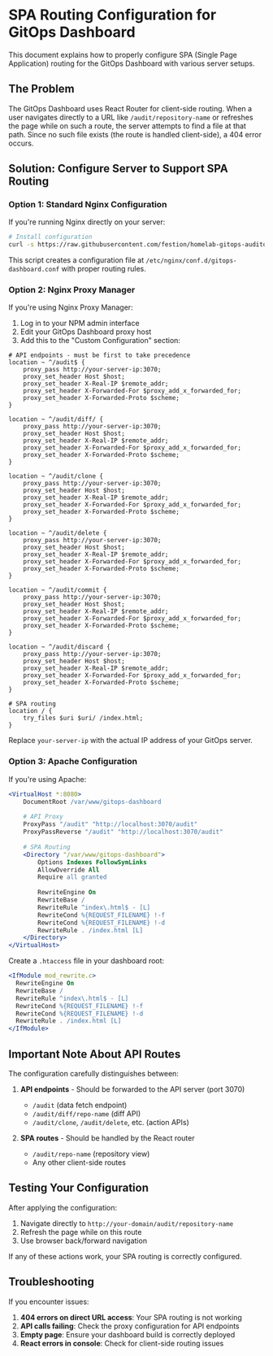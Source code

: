 # SPA Routing Configuration for GitOps Dashboard

This document explains how to properly configure SPA (Single Page Application) routing for the GitOps Dashboard with various server setups.

## The Problem

The GitOps Dashboard uses React Router for client-side routing. When a user navigates directly to a URL like `/audit/repository-name` or refreshes the page while on such a route, the server attempts to find a file at that path. Since no such file exists (the route is handled client-side), a 404 error occurs.

## Solution: Configure Server to Support SPA Routing

### Option 1: Standard Nginx Configuration

If you're running Nginx directly on your server:

```bash
# Install configuration
curl -s https://raw.githubusercontent.com/festion/homelab-gitops-auditor/main/fix-spa-routing.sh | bash
```

This script creates a configuration file at `/etc/nginx/conf.d/gitops-dashboard.conf` with proper routing rules.

### Option 2: Nginx Proxy Manager

If you're using Nginx Proxy Manager:

1. Log in to your NPM admin interface
2. Edit your GitOps Dashboard proxy host
3. Add this to the "Custom Configuration" section:

```nginx
# API endpoints - must be first to take precedence
location ~ ^/audit$ {
    proxy_pass http://your-server-ip:3070;
    proxy_set_header Host $host;
    proxy_set_header X-Real-IP $remote_addr;
    proxy_set_header X-Forwarded-For $proxy_add_x_forwarded_for;
    proxy_set_header X-Forwarded-Proto $scheme;
}

location ~ ^/audit/diff/ {
    proxy_pass http://your-server-ip:3070;
    proxy_set_header Host $host;
    proxy_set_header X-Real-IP $remote_addr;
    proxy_set_header X-Forwarded-For $proxy_add_x_forwarded_for;
    proxy_set_header X-Forwarded-Proto $scheme;
}

location ~ ^/audit/clone {
    proxy_pass http://your-server-ip:3070;
    proxy_set_header Host $host;
    proxy_set_header X-Real-IP $remote_addr;
    proxy_set_header X-Forwarded-For $proxy_add_x_forwarded_for;
    proxy_set_header X-Forwarded-Proto $scheme;
}

location ~ ^/audit/delete {
    proxy_pass http://your-server-ip:3070;
    proxy_set_header Host $host;
    proxy_set_header X-Real-IP $remote_addr;
    proxy_set_header X-Forwarded-For $proxy_add_x_forwarded_for;
    proxy_set_header X-Forwarded-Proto $scheme;
}

location ~ ^/audit/commit {
    proxy_pass http://your-server-ip:3070;
    proxy_set_header Host $host;
    proxy_set_header X-Real-IP $remote_addr;
    proxy_set_header X-Forwarded-For $proxy_add_x_forwarded_for;
    proxy_set_header X-Forwarded-Proto $scheme;
}

location ~ ^/audit/discard {
    proxy_pass http://your-server-ip:3070;
    proxy_set_header Host $host;
    proxy_set_header X-Real-IP $remote_addr;
    proxy_set_header X-Forwarded-For $proxy_add_x_forwarded_for;
    proxy_set_header X-Forwarded-Proto $scheme;
}

# SPA routing
location / {
    try_files $uri $uri/ /index.html;
}
```

Replace `your-server-ip` with the actual IP address of your GitOps server.

### Option 3: Apache Configuration

If you're using Apache:

```apache
<VirtualHost *:8080>
    DocumentRoot /var/www/gitops-dashboard
    
    # API Proxy
    ProxyPass "/audit" "http://localhost:3070/audit"
    ProxyPassReverse "/audit" "http://localhost:3070/audit"
    
    # SPA Routing
    <Directory "/var/www/gitops-dashboard">
        Options Indexes FollowSymLinks
        AllowOverride All
        Require all granted
        
        RewriteEngine On
        RewriteBase /
        RewriteRule ^index\.html$ - [L]
        RewriteCond %{REQUEST_FILENAME} !-f
        RewriteCond %{REQUEST_FILENAME} !-d
        RewriteRule . /index.html [L]
    </Directory>
</VirtualHost>
```

Create a `.htaccess` file in your dashboard root:

```apache
<IfModule mod_rewrite.c>
  RewriteEngine On
  RewriteBase /
  RewriteRule ^index\.html$ - [L]
  RewriteCond %{REQUEST_FILENAME} !-f
  RewriteCond %{REQUEST_FILENAME} !-d
  RewriteRule . /index.html [L]
</IfModule>
```

## Important Note About API Routes

The configuration carefully distinguishes between:

1. **API endpoints** - Should be forwarded to the API server (port 3070)
   - `/audit` (data fetch endpoint)
   - `/audit/diff/repo-name` (diff API)
   - `/audit/clone`, `/audit/delete`, etc. (action APIs)

2. **SPA routes** - Should be handled by the React router
   - `/audit/repo-name` (repository view)
   - Any other client-side routes

## Testing Your Configuration

After applying the configuration:

1. Navigate directly to `http://your-domain/audit/repository-name`
2. Refresh the page while on this route
3. Use browser back/forward navigation

If any of these actions work, your SPA routing is correctly configured.

## Troubleshooting

If you encounter issues:

1. **404 errors on direct URL access**: Your SPA routing is not working
2. **API calls failing**: Check the proxy configuration for API endpoints
3. **Empty page**: Ensure your dashboard build is correctly deployed
4. **React errors in console**: Check for client-side routing issues